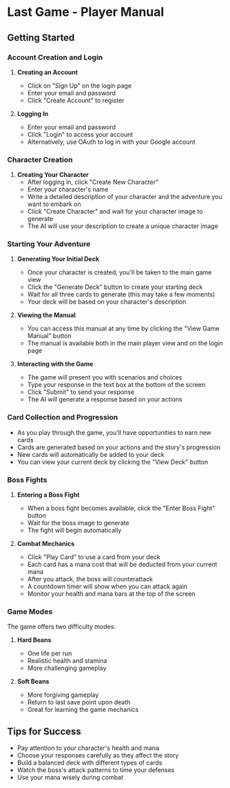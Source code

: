 # Last Game - Player Manual

## Getting Started

### Account Creation and Login
1. **Creating an Account**
   - Click on "Sign Up" on the login page
   - Enter your email and password
   - Click "Create Account" to register

2. **Logging In**
   - Enter your email and password
   - Click "Login" to access your account
   - Alternatively, use OAuth to log in with your Google account

### Character Creation
1. **Creating Your Character**
   - After logging in, click "Create New Character"
   - Enter your character's name
   - Write a detailed description of your character and the adventure you want to embark on
   - Click "Create Character" and wait for your character image to generate
   - The AI will use your description to create a unique character image

### Starting Your Adventure

1. **Generating Your Initial Deck**
   - Once your character is created, you'll be taken to the main game view
   - Click the "Generate Deck" button to create your starting deck
   - Wait for all three cards to generate (this may take a few moments)
   - Your deck will be based on your character's description

2. **Viewing the Manual**
   - You can access this manual at any time by clicking the "View Game Manual" button
   - The manual is available both in the main player view and on the login page

3. **Interacting with the Game**
   - The game will present you with scenarios and choices
   - Type your response in the text box at the bottom of the screen
   - Click "Submit" to send your response
   - The AI will generate a response based on your actions

### Card Collection and Progression
- As you play through the game, you'll have opportunities to earn new cards
- Cards are generated based on your actions and the story's progression
- New cards will automatically be added to your deck
- You can view your current deck by clicking the "View Deck" button

### Boss Fights
1. **Entering a Boss Fight**
   - When a boss fight becomes available, click the "Enter Boss Fight" button
   - Wait for the boss image to generate
   - The fight will begin automatically

2. **Combat Mechanics**
   - Click "Play Card" to use a card from your deck
   - Each card has a mana cost that will be deducted from your current mana
   - After you attack, the boss will counterattack
   - A countdown timer will show when you can attack again
   - Monitor your health and mana bars at the top of the screen

### Game Modes
The game offers two difficulty modes:
1. **Hard Beans**
   - One life per run
   - Realistic health and stamina
   - More challenging gameplay

2. **Soft Beans**
   - More forgiving gameplay
   - Return to last save point upon death
   - Great for learning the game mechanics

## Tips for Success
- Pay attention to your character's health and mana
- Choose your responses carefully as they affect the story
- Build a balanced deck with different types of cards
- Watch the boss's attack patterns to time your defenses
- Use your mana wisely during combat

